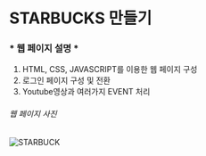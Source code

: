 # STARBUCKS 만들기

### * 웹 페이지 설명 *

1. HTML, CSS, JAVASCRIPT를 이용한 웹 페이지 구성
2. 로그인 페이지 구성 및 전환
3. Youtube영상과 여러가지 EVENT 처리

###### 웹 페이지 사진
![STARBUCK](https://user-images.githubusercontent.com/83106932/156960660-15398d1e-d23a-4bc7-a5fd-b98c2886b946.png)
